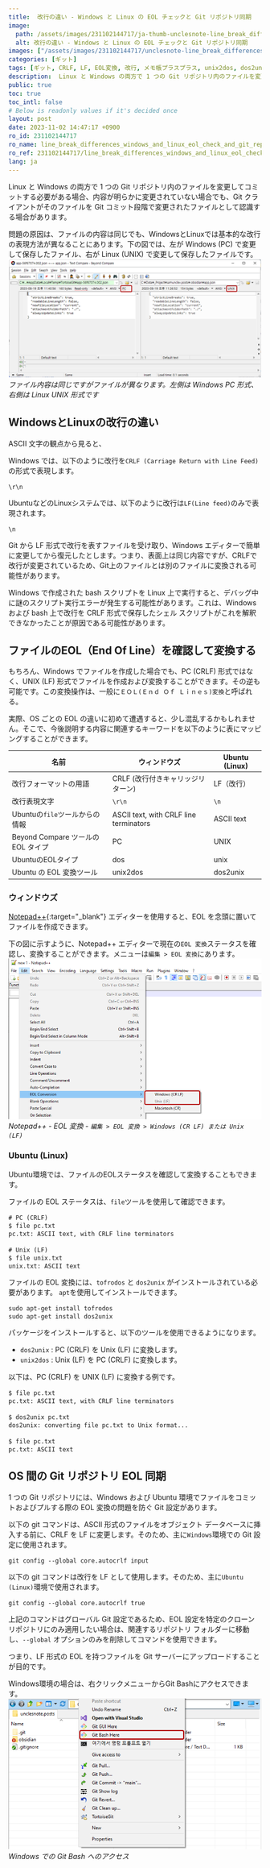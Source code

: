 ```yaml
---
title:  改行の違い - Windows と Linux の EOL チェックと Git リポジトリ同期
image:
  path: /assets/images/231102144717/ja-thumb-unclesnote-line_break_differences_windows_and_linux_eol_check_and_git_repo_sync.png
  alt: 改行の違い - Windows と Linux の EOL チェックと Git リポジトリ同期
images: ["/assets/images/231102144717/unclesnote-line_break_differences_windows_and_linux_eol_check_and_git_repo_sync-same_file_contents_but_different_files_on_the_left_is_windows_pc_format_and_on_the_right_is_linux_unix_format.png", "/assets/images/231102144717/unclesnote-line_break_differences_windows_and_linux_eol_check_and_git_repo_sync-notepad++-eol_conversion-edit_eol_conversion_windows_cr_lf_or_unix_lf.png", "/assets/images/231102144717/unclesnote-line_break_differences_windows_and_linux_eol_check_and_git_repo_sync-accessing_git_bash_on_windows.png"]
categories: [ギット]
tags: [ギット, CRLF, LF, EOL変換, 改行, メモ帳プラスプラス, unix2dos, dos2unix]
description:  Linux と Windows の両方で 1 つの Git リポジトリ内のファイルを変更してコミットする必要がある場合、内容が明らかに変更されていない場合でも、Git クライアントがそのファイルを Git コミット段階で変更されたファイルとして認識する場合があります。問題の原因は、ファイルの内容は同じでも、Windo
public: true
toc: true
toc_intl: false
# Below is readonly values if it's decided once
layout: post
date: 2023-11-02 14:47:17 +0900
ro_id: 231102144717
ro_name: line_break_differences_windows_and_linux_eol_check_and_git_repo_sync
ro_ref: 231102144717/line_break_differences_windows_and_linux_eol_check_and_git_repo_sync
lang: ja
---
```

Linux と Windows の両方で 1 つの Git リポジトリ内のファイルを変更してコミットする必要がある場合、内容が明らかに変更されていない場合でも、Git クライアントがそのファイルを Git コミット段階で変更されたファイルとして認識する場合があります。  

問題の原因は、ファイルの内容は同じでも、WindowsとLinuxでは基本的な改行の表現方法が異なることにあります。下の図では、左が Windows (PC) で変更して保存したファイル、右が Linux (UNIX) で変更して保存したファイルです。  
![ファイル内容は同じですがファイルが異なります。左側は Windows PC 形式、右側は Linux UNIX 形式です](/assets/images/231102144717/unclesnote-line_break_differences_windows_and_linux_eol_check_and_git_repo_sync-same_file_contents_but_different_files_on_the_left_is_windows_pc_format_and_on_the_right_is_linux_unix_format.png)
_ファイル内容は同じですがファイルが異なります。左側は Windows PC 形式、右側は Linux UNIX 形式です_

## WindowsとLinuxの改行の違い
ASCII 文字の観点から見ると、  

Windows では、以下のように改行を`CRLF (Carriage Return with Line Feed)`の形式で表現します。  

```text
\r\n
```
UbuntuなどのLinuxシステムでは、以下のように改行は`LF(Line feed)`のみで表現されます。  

```text
\n
```
Git から LF 形式で改行を表すファイルを受け取り、Windows エディターで簡単に変更してから復元したとします。つまり、表面上は同じ内容ですが、CRLFで改行が変更されているため、Git上のファイルとは別のファイルに変換される可能性があります。  

Windows で作成された bash スクリプトを Linux 上で実行すると、デバッグ中に謎のスクリプト実行エラーが発生する可能性があります。これは、Windows および bash 上で改行を CRLF 形式で保存したシェル スクリプトがこれを解釈できなかったことが原因である可能性があります。  
## ファイルのEOL（End Of Line）を確認して変換する
もちろん、Windows でファイルを作成した場合でも、PC (CRLF) 形式ではなく、UNIX (LF) 形式でファイルを作成および変換することができます。その逆も可能です。この変換操作は、一般に`ＥＯＬ(Ｅｎｄ Ｏｆ Ｌｉｎｅｓ)変換`と呼ばれる。  

実際、OS ごとの EOL の違いに初めて遭遇すると、少し混乱するかもしれません。そこで、今後説明する内容に関連するキーワードを以下のように表にマッピングすることができます。  

|名前|ウィンドウズ|Ubuntu (Linux)|
| ------------------------------------------ | ---------------------------------------- | -------------- |
|改行フォーマットの用語|CRLF (改行付きキャリッジリターン)|LF（改行）|
|改行表現文字|`\r\n`|`\n`|
|Ubuntuの`file`ツールからの情報|ASCII text, with CRLF line terminators|ASCII text|
|Beyond Compare ツールの EOL タイプ|PC|UNIX|
|UbuntuのEOLタイプ|dos|unix|
|Ubuntu の EOL 変換ツール|unix2dos|dos2unix|

### ウィンドウズ
[Notepad++](https://notepad-plus-plus.org/downloads){:target="_blank"} エディターを使用すると、EOL を念頭に置いてファイルを作成できます。  

下の図に示すように、Notepad++ エディターで現在の`EOL 変換`ステータスを確認し、変換することができます。メニューは`編集 > EOL 変換`にあります。  
![Notepad++ - EOL 変換 - `編集 > EOL 変換 > Windows (CR LF) または Unix (LF)`](/assets/images/231102144717/unclesnote-line_break_differences_windows_and_linux_eol_check_and_git_repo_sync-notepad++-eol_conversion-edit_eol_conversion_windows_cr_lf_or_unix_lf.png)
_Notepad++ - EOL 変換 - `編集 > EOL 変換 > Windows (CR LF) または Unix (LF)`_

### Ubuntu (Linux)
Ubuntu環境では、ファイルのEOLステータスを確認して変換することもできます。  

ファイルの EOL ステータスは、`file`ツールを使用して確認できます。  

```shell
# PC (CRLF)
$ file pc.txt 
pc.txt: ASCII text, with CRLF line terminators

# Unix (LF)
$ file unix.txt 
unix.txt: ASCII text
```
ファイルの EOL 変換には、`tofrodos` と `dos2unix` がインストールされている必要があります。 `apt`を使用してインストールできます。  

```shell
sudo apt-get install tofrodos
sudo apt-get install dos2unix
```
パッケージをインストールすると、以下のツールを使用できるようになります。  
- `dos2unix` : PC (CRLF) を Unix (LF) に変換します。
- `unix2dos` : Unix (LF) を PC (CRLF) に変換します。

以下は、PC (CRLF) を UNIX (LF) に変換する例です。  

```shell
$ file pc.txt 
pc.txt: ASCII text, with CRLF line terminators

$ dos2unix pc.txt 
dos2unix: converting file pc.txt to Unix format...

$ file pc.txt 
pc.txt: ASCII text

```
## OS 間の Git リポジトリ EOL 同期
1 つの Git リポジトリには、Windows および Ubuntu 環境でファイルをコミットおよびプルする際の EOL 変換の問題を防ぐ Git 設定があります。  

以下の git コマンドは、ASCII 形式のファイルをオブジェクト データベースに挿入する前に、CRLF を LF に変更します。そのため、主に`Windows`環境での Git 設定に使用されます。  

```shell
git config --global core.autocrlf input 
```
以下の git コマンドは改行を LF として使用します。そのため、主に`Ubuntu (Linux)`環境で使用されます。  

```shell
git config --global core.autocrlf true
```
上記のコマンドはグローバル Git 設定であるため、EOL 設定を特定のクローン リポジトリにのみ適用したい場合は、関連するリポジトリ フォルダーに移動し、`--global` オプションのみを削除してコマンドを使用できます。  

つまり、LF 形式の EOL を持つファイルを Git サーバーにアップロードすることが目的です。  

Windows環境の場合は、右クリックメニューからGit Bashにアクセスできます。  
![Windows での Git Bash へのアクセス](/assets/images/231102144717/unclesnote-line_break_differences_windows_and_linux_eol_check_and_git_repo_sync-accessing_git_bash_on_windows.png)
_Windows での Git Bash へのアクセス_

